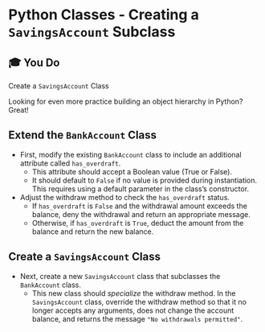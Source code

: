 # Python Classes - Creating a `SavingsAccount` Subclass

## 🎓 You Do
Create a `SavingsAccount` Class

Looking for even more practice building an object hierarchy in Python? Great!

## Extend the `BankAccount` Class
- First, modify the existing `BankAccount` class to include an additional attribute called `has_overdraft`.
    - This attribute should accept a Boolean value (True or False).
    - It should default to `False` if no value is provided during instantiation. This requires using a default parameter in the class’s constructor.
- Adjust the withdraw method to check the `has_overdraft` status.
    - If `has_overdraft` is `False` and the withdrawal amount exceeds the balance, deny the withdrawal and return an appropriate message.
    - Otherwise, if `has_overdraft` is `True`, deduct the amount from the balance and return the new balance.

## Create a `SavingsAccount` Class
- Next, create a new `SavingsAccount` class that subclasses the `BankAccount` class.
    - This new class should *specialize* the withdraw method. In the `SavingsAccount` class, override the withdraw method so that it no longer accepts any arguments, does not change the account balance, and returns the message `"No withdrawals permitted"`.